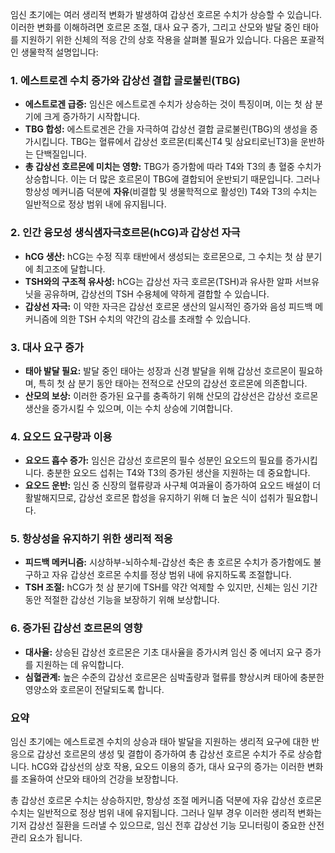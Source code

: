 임신 초기에는 여러 생리적 변화가 발생하여 갑상선 호르몬 수치가 상승할 수 있습니다. 이러한 변화를 이해하려면 호르몬 조절, 대사 요구 증가, 그리고 산모와 발달 중인 태아를 지원하기 위한 신체의 적응 간의 상호 작용을 살펴볼 필요가 있습니다. 다음은 포괄적인 생물학적 설명입니다:

### 1. **에스트로겐 수치 증가와 갑상선 결합 글로불린(TBG)**

- **에스트로겐 급증:** 임신은 에스트로겐 수치가 상승하는 것이 특징이며, 이는 첫 삼 분기에 크게 증가하기 시작합니다.
- **TBG 합성:** 에스트로겐은 간을 자극하여 갑상선 결합 글로불린(TBG)의 생성을 증가시킵니다. TBG는 혈류에서 갑상선 호르몬(티록신T4 및 삼요티로닌T3)을 운반하는 단백질입니다.
- **총 갑상선 호르몬에 미치는 영향:** TBG가 증가함에 따라 T4와 T3의 총 혈중 수치가 상승합니다. 이는 더 많은 호르몬이 TBG에 결합되어 운반되기 때문입니다. 그러나 항상성 메커니즘 덕분에 **자유**(비결합 및 생물학적으로 활성인) T4와 T3의 수치는 일반적으로 정상 범위 내에 유지됩니다.

### 2. **인간 융모성 생식샘자극호르몬(hCG)과 갑상선 자극**

- **hCG 생산:** hCG는 수정 직후 태반에서 생성되는 호르몬으로, 그 수치는 첫 삼 분기에 최고조에 달합니다.
- **TSH와의 구조적 유사성:** hCG는 갑상선 자극 호르몬(TSH)과 유사한 알파 서브유닛을 공유하며, 갑상선의 TSH 수용체에 약하게 결합할 수 있습니다.
- **갑상선 자극:** 이 약한 자극은 갑상선 호르몬 생산의 일시적인 증가와 음성 피드백 메커니즘에 의한 TSH 수치의 약간의 감소를 초래할 수 있습니다.

### 3. **대사 요구 증가**

- **태아 발달 필요:** 발달 중인 태아는 성장과 신경 발달을 위해 갑상선 호르몬이 필요하며, 특히 첫 삼 분기 동안 태아는 전적으로 산모의 갑상선 호르몬에 의존합니다.
- **산모의 보상:** 이러한 증가된 요구를 충족하기 위해 산모의 갑상선은 갑상선 호르몬 생산을 증가시킬 수 있으며, 이는 수치 상승에 기여합니다.

### 4. **요오드 요구량과 이용**

- **요오드 흡수 증가:** 임신은 갑상선 호르몬의 필수 성분인 요오드의 필요를 증가시킵니다. 충분한 요오드 섭취는 T4와 T3의 증가된 생산을 지원하는 데 중요합니다.
- **요오드 운반:** 임신 중 신장의 혈류량과 사구체 여과율이 증가하여 요오드 배설이 더 활발해지므로, 갑상선 호르몬 합성을 유지하기 위해 더 높은 식이 섭취가 필요합니다.

### 5. **항상성을 유지하기 위한 생리적 적응**

- **피드백 메커니즘:** 시상하부-뇌하수체-갑상선 축은 총 호르몬 수치가 증가함에도 불구하고 자유 갑상선 호르몬 수치를 정상 범위 내에 유지하도록 조절합니다.
- **TSH 조절:** hCG가 첫 삼 분기에 TSH를 약간 억제할 수 있지만, 신체는 임신 기간 동안 적절한 갑상선 기능을 보장하기 위해 보상합니다.

### 6. **증가된 갑상선 호르몬의 영향**

- **대사율:** 상승된 갑상선 호르몬은 기초 대사율을 증가시켜 임신 중 에너지 요구 증가를 지원하는 데 유익합니다.
- **심혈관계:** 높은 수준의 갑상선 호르몬은 심박출량과 혈류를 향상시켜 태아에 충분한 영양소와 호르몬이 전달되도록 합니다.

### 요약

임신 초기에는 에스트로겐 수치의 상승과 태아 발달을 지원하는 생리적 요구에 대한 반응으로 갑상선 호르몬의 생성 및 결합이 증가하여 총 갑상선 호르몬 수치가 주로 상승합니다. hCG와 갑상선의 상호 작용, 요오드 이용의 증가, 대사 요구의 증가는 이러한 변화를 조율하여 산모와 태아의 건강을 보장합니다.

총 갑상선 호르몬 수치는 상승하지만, 항상성 조절 메커니즘 덕분에 자유 갑상선 호르몬 수치는 일반적으로 정상 범위 내에 유지됩니다. 그러나 일부 경우 이러한 생리적 변화는 기저 갑상선 질환을 드러낼 수 있으므로, 임신 전후 갑상선 기능 모니터링이 중요한 산전 관리 요소가 됩니다.